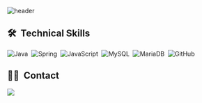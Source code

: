 

<!--
**kimjeonghyun3292/kimjeonghyun3292** is a ✨ _special_ ✨ repository because its `README.md` (this file) appears on your GitHub profile.

Here are some ideas to get you started:

- 🔭 I’m currently working on ...
- 🌱 I’m currently learning ...
- 👯 I’m looking to collaborate on ...
- 🤔 I’m looking for help with ...
- 💬 Ask me about ...
- 📫 How to reach me: ...
- 😄 Pronouns: ...
- ⚡ Fun fact: ...
-->

![header](https://capsule-render.vercel.app/api?type=Wave&color=97DBAE&height=250&section=header&text=김정현🌠&animation=blink&fontSize=50&fontAlign=75&fontAlignY=40)
  

## 🛠 &nbsp;Technical Skills
![Java](https://img.shields.io/badge/Java-007396?style=flat&logo=java&logoColor=white)&nbsp;
![Spring](https://img.shields.io/badge/Spring-6DB33F?style=flat&logo=Spring&logoColor=white)&nbsp;
![JavaScript](https://img.shields.io/badge/JavaScript-F7DF1E?style=flat&logo=JavaScript&logoColor=black)&nbsp;
![MySQL](https://img.shields.io/badge/MySQL-4479A1?style=flat&logo=MySQL&logoColor=white)&nbsp;
![MariaDB](https://img.shields.io/badge/MariaDB-003545?style=flat&logo=MariaDB&logoColor=white)&nbsp;
![GitHub](https://img.shields.io/badge/-GitHub-05122A?style=flat&logo=github)&nbsp;
<br/>



## 🤝🏻 &nbsp;Contact
<a href="mailto:kjh32921991@gmail.com"><img src="https://img.shields.io/badge/Gmail-D14836?style=flat&logo=Gmail&logoColor=white"/></a>


